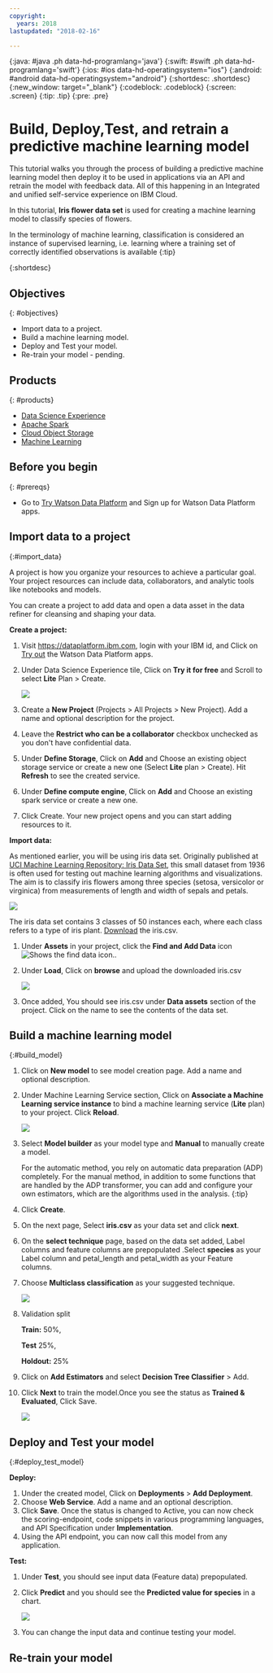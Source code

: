 ```yaml
---
copyright:
  years: 2018
lastupdated: "2018-02-16"

---
```


{:java: #java .ph data-hd-programlang='java'}
{:swift: #swift .ph data-hd-programlang='swift'}
{:ios: #ios data-hd-operatingsystem="ios"}
{:android: #android data-hd-operatingsystem="android"}
{:shortdesc: .shortdesc}
{:new_window: target="_blank"}
{:codeblock: .codeblock}
{:screen: .screen}
{:tip: .tip}
{:pre: .pre}

# Build, Deploy,Test, and retrain a predictive machine learning model
This tutorial walks you through the process of building a predictive machine learning model then deploy it to be used in applications via an API and retrain the model with feedback data. All of this happening in an Integrated and unified self-service experience on IBM Cloud.

In this tutorial, **Iris flower data set** is used for creating a machine learning model to classify species of flowers. 

In the terminology of machine learning, classification is considered an instance of supervised learning, i.e. learning where a training set of correctly identified observations is available
{:tip}

{:shortdesc} 

## Objectives
{: #objectives}

* Import data to a project.
* Build a machine learning model.
* Deploy and Test your model.
* Re-train your model - pending.

## Products
{: #products}

* [Data Science Experience](https://console.bluemix.net/catalog/services/data-science-experience) 
* [Apache Spark](https://console.bluemix.net/catalog/services/apache-spark)
* [Cloud Object Storage](https://console.bluemix.net/catalog/infrastructure/cloud-object-storage)
* [Machine Learning](https://console.bluemix.net/catalog/services/machine-learning)

## Before you begin
{: #prereqs}
* Go to [Try Watson Data Platform](https://dataplatform.ibm.com/registration/stepone?context=wdp) and Sign up for Watson Data Platform apps.

## Import data to a project

{:#import_data}

A project is how you organize your resources to achieve a particular goal. Your project resources can include data, collaborators, and analytic tools like notebooks and models.

You can create a project to add data and open a data asset in the data refiner for cleansing and shaping your data.

**Create a project:**

1. Visit https://dataplatform.ibm.com, login with your IBM id, and Click on [Try out](https://dataplatform.ibm.com/data/discovery?target=offerings&context=analytics) the Watson Data Platform apps.
2. Under Data Science Experience tile, Click on **Try it for free** and Scroll to select **Lite** Plan > Create.

   ![](images/solution22-build-machine-learning-model/data_platform_landing.png)

3.  Create a **New Project** (Projects > All Projects > New Project). Add a name and optional description for the project.
4. Leave the **Restrict who can be a collaborator** checkbox unchecked as you don't have confidential data.
5. Under **Define Storage**, Click on **Add** and Choose an existing object storage service or create a new one (Select **Lite** plan > Create). Hit **Refresh** to see the created service.
6. Under **Define compute engine**, Click on **Add** and Choose an existing spark service or create a new one.
7. Click Create. Your new project opens and you can start adding resources to it.

**Import data:**

As mentioned earlier, you will be using iris data set. Originally published at [UCI Machine Learning Repository: Iris Data Set](https://archive.ics.uci.edu/ml/datasets/Iris), this small dataset from 1936 is often used for testing out machine learning algorithms and visualizations. The aim is to classify iris flowers among three species (setosa, versicolor or virginica) from measurements of length and width of sepals and petals. 

![](images/solution22-build-machine-learning-model/iris_machinelearning.png)

The iris data set contains 3 classes of 50 instances each, where each class refers to a type of iris plant. [Download](https://www.kaggle.com/uciml/iris/downloads/Iris.csv) the iris.csv.

1. Under **Assets** in your project, click the **Find and Add Data** icon ![Shows the find data icon.](images/solution16/data_icon.png).
2. Under **Load**, Click on **browse** and upload the downloaded iris.csv

      ![](images/solution22-build-machine-learning-model/find_and_add_data.png)

3. Once added, You should see iris.csv under **Data assets** section of the project. Click on the name to see the contents of the data set.

## Build a machine learning model

{:#build_model}

1. Click on **New model** to see model creation page. Add a name and optional description.

2. Under Machine Learning Service section, Click on **Associate a Machine Learning service instance** to bind a machine learning service (**Lite** plan) to your project. Click **Reload**.

   ![](images/solution22-build-machine-learning-model/machine_learning_model_creation.png)

3. Select **Model builder** as your model type and **Manual** to manually create a model.

   For the automatic method, you rely on automatic data preparation (ADP) completely. For the manual method, in addition to some functions that are handled by the ADP transformer, you can add and configure your own estimators, which are the algorithms used in the analysis. 
   {:tip}

4. Click **Create**.

5. On the next page, Select **iris.csv** as your data set and click **next**.

6. On the **select technique** page, based on the data set added, Label columns and feature columns are prepopulated .Select **species** as your Label column and petal_length and petal_width as your Feature columns.

7. Choose **Multiclass classification** as your suggested technique.

   ![](images/solution22-build-machine-learning-model/model_technique.png)

8. Validation split

   **Train:** 50%, 

   **Test** 25%, 

   **Holdout:** 25%

9. Click on **Add Estimators** and select **Decision Tree Classifier** > Add. 

10. Click **Next** to train the model.Once you see the status as **Trained & Evaluated**, Click Save.

    ![](images/solution22-build-machine-learning-model/trained_model.png)

## Deploy and Test your model

{:#deploy_test_model}

**Deploy:**

1. Under the created model, Click on **Deployments** > **Add Deployment**.
2. Choose **Web Service**. Add a name and an optional description.
3. Click **Save**. Once the status is changed to Active, you can now check the scoring-endpoint, code snippets in various programming languages, and API Specification under **Implementation**.
4. Using the API endpoint, you can now call this model from any application.

**Test:**

1. Under **Test**, you should see input data (Feature data) prepopulated.
2. Click **Predict** and you should see the **Predicted value for species** in a chart. 

   ![](images/solution22-build-machine-learning-model/model_predict_test.png)

3. You can change the input data and continue testing your model. 

## Re-train your model